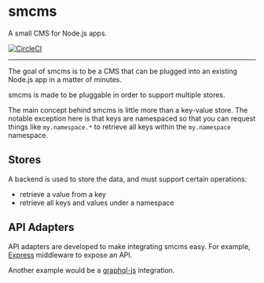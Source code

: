 # smcms

A small CMS for Node.js apps.

[![CircleCI](https://circleci.com/gh/Truebill/smcms.svg?style=svg)](https://circleci.com/gh/Truebill/smcms)

---

The goal of smcms is to be a CMS that can be plugged into an
existing Node.js app in a matter of minutes.

smcms is made to be pluggable in order to support multiple
stores.

The main concept behind smcms is little more than a key-value store. The notable exception here is that keys are namespaced
so that you can request things like `my.namespace.*` to retrieve
all keys within the `my.namespace` namespace.

## Stores
A backend is used to store the data, and must support certain
operations:
* retrieve a value from a key
* retrieve all keys and values under a namespace

## API Adapters
API adapters are developed to make integrating smcms easy.
For example, [Express](https://expressjs.com) middleware to expose an API.

Another example would be a [graphql-js](https://github.com/graphql/graphql-js) integration.
